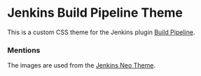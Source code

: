 # Jenkins Build Pipeline Theme
This is a custom CSS theme for the Jenkins plugin [Build Pipeline](https://wiki.jenkins-ci.org/display/JENKINS/Build+Pipeline+Plugin).

### Mentions
The images are used from the [Jenkins Neo Theme](https://github.com/aarjithn/jenkins-neo-theme).
